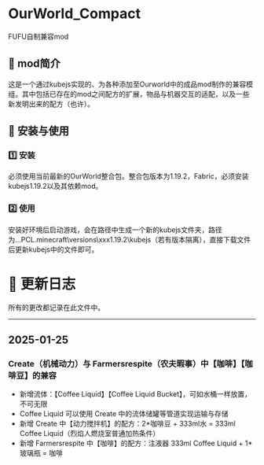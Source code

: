 # OurWorld_Compact
FUFU自制兼容mod

## 📌 mod简介
这是一个通过kubejs实现的、为各种添加至Ourworld中的成品mod制作的兼容模组。其中包括已存在的mod之间配方的扩展，物品与机器交互的适配，以及一些新发明出来的配方（也许）。

## 🔧 安装与使用
### 1️⃣ **安装**
必须使用当前最新的OurWorld整合包。整合包版本为1.19.2，Fabric，必须安装kubejs1.19.2以及其依赖mod。
### 2️⃣ **使用**
安装好环境后启动游戏，会在路径中生成一个新的kubejs文件夹，路径为...PCL\.minecraft\versions\xxx1.19.2\kubejs（若有版本隔离），直接下载文件后更新kubejs中的文件即可。

# 📝 更新日志

所有的更改都记录在此文件中。

---

## 2025-01-25
### Create（机械动力）与 Farmersrespite（农夫暇事）中【咖啡】【咖啡豆】的兼容
- 新增流体：【Coffee Liquid】【Coffee Liquid Bucket】，可如水桶一样放置，不可无限
- Coffee Liquid 可以使用 Create 中的流体储罐等管道实现运输与存储
- 新增 Create 中【动力搅拌机】的配方：2*咖啡豆 + 333ml水 = 333ml Coffee Liquid（烈焰人燃烧室普通加热条件）
- 新增 Farmersrespite 中【咖啡】的配方：注液器 333ml Coffee Liquid + 1*玻璃瓶 = 咖啡
